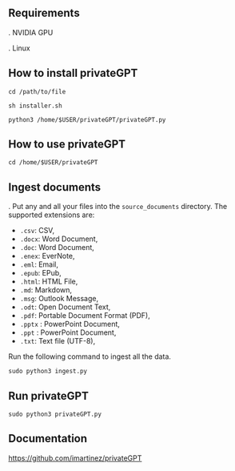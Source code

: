 ## Requirements
. NVIDIA GPU

. Linux

## How to install privateGPT

```
cd /path/to/file

sh installer.sh

python3 /home/$USER/privateGPT/privateGPT.py
```

## How to use privateGPT
```
cd /home/$USER/privateGPT
```
## Ingest documents
. Put any and all your files into the `source_documents` directory.
The supported extensions are:

   - `.csv`: CSV,
   - `.docx`: Word Document,
   - `.doc`: Word Document,
   - `.enex`: EverNote,
   - `.eml`: Email,
   - `.epub`: EPub,
   - `.html`: HTML File,
   - `.md`: Markdown,
   - `.msg`: Outlook Message,
   - `.odt`: Open Document Text,
   - `.pdf`: Portable Document Format (PDF),
   - `.pptx` : PowerPoint Document,
   - `.ppt` : PowerPoint Document,
   - `.txt`: Text file (UTF-8),

Run the following command to ingest all the data.
```
sudo python3 ingest.py
```
## Run privateGPT
```
sudo python3 privateGPT.py
```
## Documentation
https://github.com/imartinez/privateGPT
